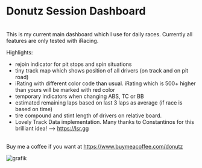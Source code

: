 # Donutz Session Dashboard
<br>This is my current main dashboard which I use for daily races. Currently all features are only tested with iRacing.

Highlights:
- rejoin indicator for pit stops and spin situations
- tiny track map which shows position of all drivers (on track and on pit road)
- iRating with different color code than usual. iRating which is 500+ higher than yours will be marked with red color
- temporary indicators when changing ABS, TC or BB
- estimated remaining laps based on last 3 laps as average (if race is based on time)
- tire compound and stint length of drivers on relative board.
- Lovely Track Data implementation. Many thanks to Constantinos for this brilliant idea! --> https://lsr.gg

<br>Buy me a coffee if you want at https://www.buymeacoffee.com/donutz

![grafik](https://github.com/DonutzAndCoffee/Donutz-Session-Dashboard/assets/62204936/eeb0d0b9-7764-4193-a007-1b9b8a8460fb)

